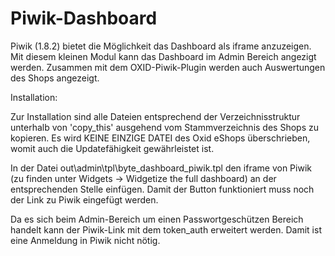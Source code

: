 Piwik-Dashboard
===============

Piwik (1.8.2) bietet die Möglichkeit das Dashboard als iframe anzuzeigen.
Mit diesem kleinen Modul kann das Dashboard im Admin Bereich angezigt werden.
Zusammen mit dem OXID-Piwik-Plugin werden auch Auswertungen des Shops angezeigt.

Installation:

Zur Installation sind alle Dateien entsprechend der Verzeichnisstruktur unterhalb von 'copy_this' ausgehend vom Stammverzeichnis des Shops zu kopieren.
Es wird KEINE EINZIGE DATEI des Oxid eShops überschrieben, womit auch die Updatefähigkeit gewährleistet ist.

In der Datei out\admin\tpl\byte_dashboard_piwik.tpl den iframe von Piwik (zu finden unter Widgets -> Widgetize the full dashboard) an der entsprechenden Stelle einfügen.
Damit der Button funktioniert muss noch der Link zu Piwik eingefügt werden.

Da es sich beim Admin-Bereich um einen Passwortgeschützen Bereich handelt kann der Piwik-Link mit dem token_auth erweitert werden.
Damit ist eine Anmeldung in Piwik nicht nötig.